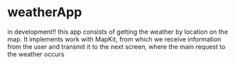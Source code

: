 # weatherApp
in development!!
this app consists of getting the weather by location on the map. It implements work with MapKit, from which we receive information from the user and transmit it to the next screen, where the main request to the weather occurs
